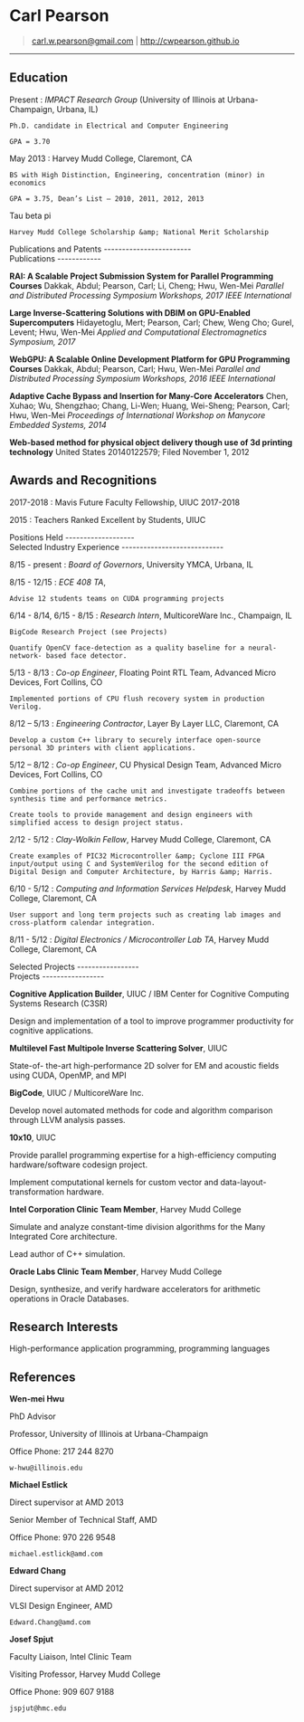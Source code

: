Carl Pearson
============

> carl.w.pearson@gmail.com | <http://cwpearson.github.io>

----


Education
---------

Present
:   *IMPACT Research Group* (University of Illinois at Urbana-Champaign, Urbana, IL)

    Ph.D. candidate in Electrical and Computer Engineering

    GPA = 3.70

May 2013
:   Harvey Mudd College, Claremont, CA

    BS with High Distinction, Engineering, concentration (minor) in economics
    
    GPA = 3.75, Dean’s List – 2010, 2011, 2012, 2013
<div class="cvonly">
    Tau beta pi

    Harvey Mudd College Scholarship &amp; National Merit Scholarship
</div>    


<div class="cvonly">
Publications and Patents
------------------------
</div>
<div class="resumeonly">
Publications
------------
</div>


**RAI: A Scalable Project Submission System for Parallel Programming Courses**
Dakkak, Abdul; Pearson, Carl; Li, Cheng; Hwu, Wen-Mei
*Parallel and Distributed Processing Symposium Workshops, 2017 IEEE International*

**Large Inverse-Scattering Solutions with DBIM on GPU-Enabled Supercomputers**
Hidayetoglu, Mert; Pearson, Carl; Chew, Weng Cho; Gurel, Levent; Hwu, Wen-Mei
*Applied and Computational Electromagnetics Symposium, 2017*

**WebGPU: A Scalable Online Development Platform for GPU Programming Courses**
Dakkak, Abdul; Pearson, Carl; Hwu, Wen-Mei
*Parallel and Distributed Processing Symposium Workshops, 2016 IEEE International*

**Adaptive Cache Bypass and Insertion for Many-Core Accelerators**
Chen, Xuhao; Wu, Shengzhao; Chang, Li-Wen; Huang, Wei-Sheng; Pearson, Carl; Hwu, Wen-Mei
*Proceedings of International Workshop on Manycore Embedded Systems, 2014*

<div class="cvonly">

**Web-based method for physical object delivery though use of 3d printing technology**
United States 20140122579; Filed November 1, 2012
</div>


Awards and Recognitions
-----------------------

2017-2018
:   Mavis Future Faculty Fellowship, UIUC 2017-2018

2015
:   Teachers Ranked Excellent by Students, UIUC

<div class="cvonly">
Positions Held
-------------------
</div>
<div class="resumeonly">
Selected Industry Experience
----------------------------
</div>

<div class="cvonly">

8/15 - present
:   *Board of Governors*, University YMCA, Urbana, IL

8/15 - 12/15
:   *ECE 408 TA*, 

    Advise 12 students teams on CUDA programming projects
</div>

6/14 - 8/14, 6/15 - 8/15
:   *Research Intern*, MulticoreWare Inc., Champaign, IL 

    BigCode Research Project (see Projects)

    Quantify OpenCV face-detection as a quality baseline for a neural-network- based face detector.

5/13 - 8/13
:   *Co-op Engineer*, Floating Point RTL Team, Advanced Micro Devices, Fort Collins, CO 

    Implemented portions of CPU flush recovery system in production Verilog.

8/12 – 5/13
:   *Engineering Contractor*, Layer By Layer LLC, Claremont, CA 

    Develop a custom C++ library to securely interface open-source personal 3D printers with client applications.

5/12 – 8/12
:   *Co-op Engineer*, CU Physical Design Team, Advanced Micro Devices, Fort Collins, CO 

    Combine portions of the cache unit and investigate tradeoffs between synthesis time and performance metrics.

    Create tools to provide management and design engineers with simplified access to design project status.

<div class="cvonly">

2/12 - 5/12
:   *Clay-Wolkin Fellow*, Harvey Mudd College, Claremont, CA

    Create examples of PIC32 Microcontroller &amp; Cyclone III FPGA input/output using C and SystemVerilog for the second edition of Digital Design and Computer Architecture, by Harris &amp; Harris.

6/10 - 5/12
:   *Computing and Information Services Helpdesk*, Harvey Mudd College, Claremont, CA 

    User support and long term projects such as creating lab images and cross-platform calendar integration.

8/11 - 5/12
:   *Digital Electronics / Microcontroller Lab TA*, Harvey Mudd College, Claremont, CA
</div>

<div class="resumeonly">
Selected Projects
-----------------
</div>
<div class="cvonly">
Projects
-----------------
</div>

**Cognitive Application Builder**, UIUC / IBM Center for Cognitive Computing Systems Research (C3SR)

Design and implementation of a tool to improve programmer productivity for cognitive applications.

**Multilevel Fast Multipole Inverse Scattering Solver**, UIUC

State-of- the-art high-performance 2D solver for EM and acoustic fields using CUDA, OpenMP, and MPI

**BigCode**, UIUC / MulticoreWare Inc.

Develop novel automated methods for code and algorithm comparison through LLVM analysis passes.

<div class="cvonly">

**10x10**, UIUC

Provide parallel programming expertise for a high-efficiency computing hardware/software codesign project.

Implement computational kernels for custom vector and data-layout- transformation hardware.

**Intel Corporation Clinic Team Member**, Harvey Mudd College

Simulate and analyze constant-time division algorithms for the Many Integrated Core architecture.

Lead author of C++ simulation.

**Oracle Labs Clinic Team Member**, Harvey Mudd College

Design, synthesize, and verify hardware accelerators for arithmetic operations in Oracle Databases.

</div>

Research Interests
------------------

High-performance application programming, programming languages

References
-------

**Wen-mei Hwu**

PhD Advisor

Professor, University of Illinois at Urbana-Champaign

Office Phone: 217 244 8270

    w-hwu@illinois.edu

**Michael Estlick**

Direct supervisor at AMD 2013

Senior Member of Technical Staff, AMD

Office Phone: 970 226 9548

    michael.estlick@amd.com

**Edward Chang**

Direct supervisor at AMD 2012

VLSI Design Engineer, AMD

    Edward.Chang@amd.com

**Josef Spjut**

Faculty Liaison, Intel Clinic Team

Visiting Professor, Harvey Mudd College

Office Phone: 909 607 9188

    jspjut@hmc.edu